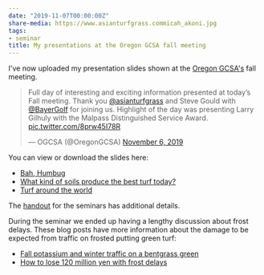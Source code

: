 ```yaml
---
date: "2019-11-07T00:00:00Z"
share-media: https://www.asianturfgrass.commicah_akoni.jpg
tags:
- seminar
title: My presentations at the Oregon GCSA fall meeting
---
```


I've now uploaded my presentation slides shown at the [Oregon GCSA's](https://twitter.com/OregonGCSA/status/1192230165444608000?s=20) fall meeting. 

<blockquote class="twitter-tweet"><p lang="en" dir="ltr">Full day of interesting and exciting information presented at today’s Fall meeting. Thank you <a href="https://twitter.com/asianturfgrass?ref_src=twsrc%5Etfw">@asianturfgrass</a> and Steve Gould with <a href="https://twitter.com/BayerGolf?ref_src=twsrc%5Etfw">@BayerGolf</a> for joining us. Highlight of the day was presenting Larry Gilhuly with the Malpass Distinguished Service Award. <a href="https://t.co/8prw45I78R">pic.twitter.com/8prw45I78R</a></p>&mdash; OGCSA (@OregonGCSA) <a href="https://twitter.com/OregonGCSA/status/1192230165444608000?ref_src=twsrc%5Etfw">November 6, 2019</a></blockquote> <script async src="https://platform.twitter.com/widgets.js" charset="utf-8"></script> 

You can view or download the slides here:

* [Bah, Humbug](https://speakerdeck.com/micahwoods/bah-humbug)
* [What kind of soils produce the best turf today?](https://speakerdeck.com/micahwoods/soil-conditions-for-the-best-turf-today)
* [Turf around the world](https://speakerdeck.com/micahwoods/turf-around-the-world)

The [handout](http://www.seminar.asianturfgrass.com/201911_ogcsa_handout.pdf) for the seminars has additional details.

During the seminar we ended up having a lengthy discussion about frost delays. These blog posts have more information about the damage to be expected from traffic on frosted putting green turf:

* [Fall potassium and winter traffic on a bentgrass green](https://www.blog.asianturfgrass.com/2016/11/fall-potassium-and-winter-traffic-on-a-bentgrass-green.html)
* [How to lose 120 million yen with frost delays](https://www.blog.asianturfgrass.com/2016/12/how-to-lose-120-million-yen-with-frost-delays.html)


